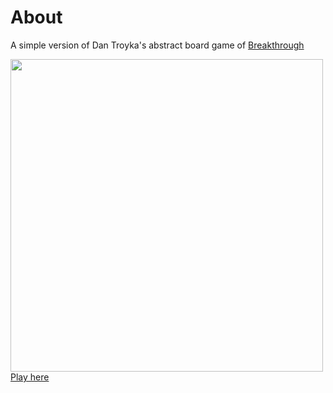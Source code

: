 # About
A simple version of Dan Troyka's abstract board game of <a href="https://boardgamegeek.com/boardgame/3825/breakthrough" target="_blank">Breakthrough</a>

<div>
<a href="//gotankersley.github.io/breakthrough/">
<img src="http://gotankersley.github.io/breakthrough/img/example-screen.jpg" border="0" style="width:500px" />
</a>
</div>
<div>
<a href="//gotankersley.github.io/breakthrough/">Play here</a>
</div>
